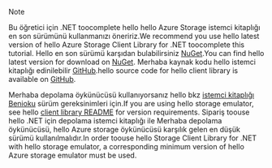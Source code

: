 > [!NOTE]
> <span data-ttu-id="219db-101">Bu öğretici için .NET toocomplete hello hello Azure Storage istemci kitaplığı en son sürümünü kullanmanızı öneririz.</span><span class="sxs-lookup"><span data-stu-id="219db-101">We recommend you use hello latest version of hello Azure Storage Client Library for .NET toocomplete this tutorial.</span></span> <span data-ttu-id="219db-102">Hello en son sürümü karşıdan bulabilirsiniz [NuGet](https://www.nuget.org/packages/WindowsAzure.Storage/).</span><span class="sxs-lookup"><span data-stu-id="219db-102">You can find hello latest version for download on [NuGet](https://www.nuget.org/packages/WindowsAzure.Storage/).</span></span> <span data-ttu-id="219db-103">Merhaba kaynak kodu hello istemci kitaplığı edinilebilir [GitHub](https://github.com/Azure/azure-storage-net).</span><span class="sxs-lookup"><span data-stu-id="219db-103">hello source code for hello client library is available on [GitHub](https://github.com/Azure/azure-storage-net).</span></span>
> 
> <span data-ttu-id="219db-104">Merhaba depolama öykünücüsü kullanıyorsanız hello bkz [istemci kitaplığı Benioku](https://github.com/Azure/azure-storage-net/blob/master/README.md) sürüm gereksinimleri için.</span><span class="sxs-lookup"><span data-stu-id="219db-104">If you are using hello storage emulator, see hello [client library README](https://github.com/Azure/azure-storage-net/blob/master/README.md) for version requirements.</span></span> <span data-ttu-id="219db-105">Sipariş toouse hello .NET için depolama istemci kitaplığı ile Merhaba depolama öykünücüsü, hello Azure storage öykünücüsü karşılık gelen en düşük sürümü kullanılmalıdır.</span><span class="sxs-lookup"><span data-stu-id="219db-105">In order toouse hello Storage Client Library for .NET with hello storage emulator, a corresponding minimum version of hello Azure storage emulator must be used.</span></span>
> 
> 

